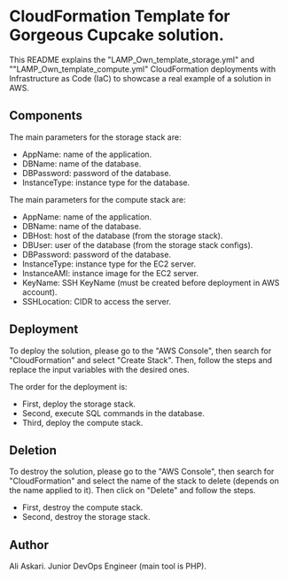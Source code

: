# CloudFormation Template for Gorgeous Cupcake solution.

This README explains the "LAMP_Own_template_storage.yml" and ""LAMP_Own_template_compute.yml" CloudFormation deployments with Infrastructure as Code (IaC) to showcase a real example of a solution in AWS.

## Components

The main parameters for the storage stack are:

- AppName: name of the application.
- DBName: name of the database.
- DBPassword: password of the database.
- InstanceType: instance type for the database.

The main parameters for the compute stack are:

- AppName: name of the application.
- DBName: name of the database.
- DBHost: host of the database (from the storage stack).
- DBUser: user of the database (from the storage stack configs).
- DBPassword: password of the database.
- InstanceType: instance type for the EC2 server.
- InstanceAMI: instance image for the EC2 server.
- KeyName: SSH KeyName (must be created before deployment in AWS account).
- SSHLocation: CIDR to access the server.

## Deployment

To deploy the solution, please go to the "AWS Console", then search for "CloudFormation" and select "Create Stack". Then, follow the steps and replace the input variables with the desired ones.

The order for the deployment is:

- First, deploy the storage stack.
- Second, execute SQL commands in the database.
- Third, deploy the compute stack.

## Deletion

To destroy the solution, please go to the "AWS Console", then search for "CloudFormation" and select the name of the stack to delete (depends on the name applied to it). Then click on "Delete" and follow the steps.

- First, destroy the compute stack.
- Second, destroy the storage stack.

## Author

Ali Askari.
Junior DevOps Engineer (main tool is PHP).
